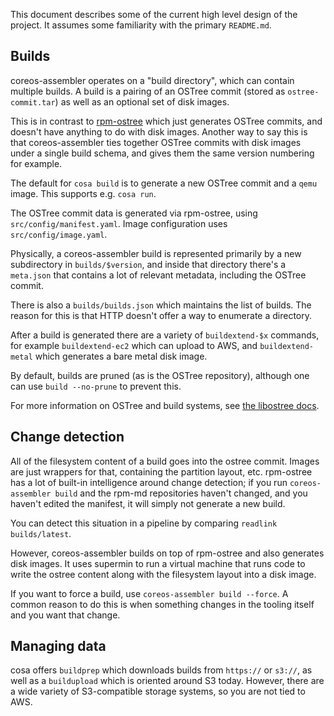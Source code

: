 This document describes some of the current high level design
of the project.  It assumes some familiarity with the primary `README.md`.

Builds
----

coreos-assembler operates on a "build directory", which can contain multiple
builds.  A build is a pairing of an OSTree commit (stored as `ostree-commit.tar`)
as well as an optional set of disk images.

This is in contrast to [rpm-ostree](https://github.com/projectatomic/rpm-ostree/)
which just generates OSTree commits, and doesn't have anything to do with disk images.
Another way to say this is that coreos-assembler ties together OSTree commits
with disk images under a single build schema, and gives them the same version numbering
for example.

The default for `cosa build` is to generate a new OSTree commit and a `qemu` image.
This supports e.g. `cosa run`.

The OSTree commit data is generated via rpm-ostree, using `src/config/manifest.yaml`.
Image configuration uses `src/config/image.yaml`.

Physically, a coreos-assembler build is represented primarily by a new
subdirectory in `builds/$version`, and inside that directory there's a
`meta.json` that contains a lot of relevant metadata, including the OSTree
commit.

There is also a `builds/builds.json` which maintains the list of builds.  The reason
for this is that HTTP doesn't offer a way to enumerate a directory. 

After a build is generated there are a variety of `buildextend-$x` commands, for example
`buildextend-ec2` which can upload to AWS, and `buildextend-metal` which generates
a bare metal disk image.

By default, builds are pruned (as is the OSTree repository), although one can
use `build --no-prune` to prevent this.

For more information on OSTree and build systems, see [the libostree docs](https://ostree.readthedocs.io/en/latest/manual/buildsystem-and-repos/).

Change detection
---

All of the filesystem content of a build goes into the ostree commit. Images are
just wrappers for that, containing the partition layout, etc. rpm-ostree has a
lot of built-in intelligence around change detection; if you run
`coreos-assembler build` and the rpm-md repositories haven't changed, and you
haven't edited the manifest, it will simply not generate a new build.

You can detect this situation in a pipeline by comparing `readlink builds/latest`.

However, coreos-assembler builds on top of rpm-ostree and also generates
disk images.  It uses supermin to run a virtual machine that runs
code to write the ostree content along with the filesystem layout into a
disk image.

If you want to force a build, use `coreos-assembler build --force`.  A common
reason to do this is when something changes in the tooling itself and you
want that change.

Managing data
----

cosa offers `buildprep` which downloads builds from `https://` or `s3://`,
as well as a `buildupload` which is oriented around S3 today.  However,
there are a wide variety of S3-compatible storage systems, so you are
not tied to AWS.
